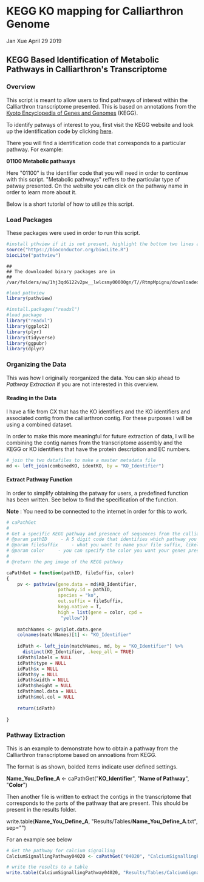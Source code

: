 KEGG KO mapping for Calliarthron Genome
================
Jan Xue
April 29 2019

KEGG Based Identification of Metabolic Pathways in Calliarthron's Transcriptome
-------------------------------------------------------------------------------

### Overview

This script is meant to allow users to find pathways of interest within the Calliarthron transcriptome presented. This is based on annotations from the [Kyoto Encyclopedia of Genes and Genomes](https://www.genome.jp/kegg/) (KEGG).

To identify patways of interest to you, first visit the KEGG website and look up the identification code by clicking [here](https://www.genome.jp/kegg/pathway.html).

There you will find a identification code that corresponds to a particular pathway. For example:

**01100 Metabolic pathways**

Here "01100" is the identifier code that you will need in order to continue with this script. "Metabolic pathways" reffers to the particular type of patway presented. On the website you can click on the pathway name in order to learn more about it.

Below is a short tutorial of how to utilize this script.

### Load Packages

These packages were used in order to run this script.

``` r
#install pthview if it is not present, highlight the bottom two lines and press cmd+shift+C to uncomment
source("https://bioconductor.org/biocLite.R")
biocLite("pathview")
```

    ## 
    ## The downloaded binary packages are in
    ##  /var/folders/xw/1hj3qd6122v2pw__lwlcsmy00000gn/T//RtmpMpignu/downloaded_packages

``` r
#load pathview
library(pathview)
```

``` r
#install.packages("readxl")
#load package
library("readxl")
library(ggplot2)
library(plyr)
library(tidyverse)
library(ggpubr)
library(dplyr)
```

### Organizing the Data

This was how I originally reorganized the data. You can skip ahead to *Pathway Extraction* if you are not interested in this overview.

#### Reading in the Data

I have a file from CX that has the KO identifiers and the KO identifiers and associated contig from the calliarthron contig. For these purposes I will be using a combined dataset.

In order to make this more meaningful for future extraction of data, I will be combining the contig names from the transcriptome assembly and the KEGG or KO identifiers that have the protein description and EC numbers.

``` r
# join the two datafiles to make a master metadata file
md <- left_join(combinedKO, identKO, by = "KO_Identifier")
```

#### Extract Pathway Function

In order to simplify obtaining the patway for users, a predefined function has been written. See below to find the specification of the function.

**Note** : You need to be connected to the internet in order for this to work.

``` r
# caPathGet
# 
# Get a specific KEGG pathway and presence of sequences from the calliarthron transcriptome. Produces ong file with KEGG annotation of sequence presence. Then produces a dataframe containing all of the sequences in the pathway and the one mapped and their metadata. REmoves unecessary columns
# @param pathID     - A 5 digit code that identifies which pathway you want to use
# @param fileSuffix     - what you want to name your file suffix, likely you want to use the pathway name
# @param color     - you can specify the color you want your genes present to be
# 
# @return the png image of the KEGG pathway

caPathGet = function(pathID, fileSuffix, color)
{
    pv <- pathview(gene.data = md$KO_Identifier, 
                   pathway.id = pathID, 
                   species = "ko", 
                   out.suffix = fileSuffix, 
                   kegg.native = T,
                   high = list(gene = color, cpd =
                    "yellow"))
    
    matchNames <- pv$plot.data.gene
    colnames(matchNames)[1] <- "KO_Identifier"
    
    idPath <- left_join(matchNames, md, by = "KO_Identifier") %>%   
      distinct(KO_Identifier, .keep_all = TRUE)
    idPath$labels = NULL
    idPath$type = NULL
    idPath$x = NULL
    idPath$y = NULL
    idPath$width = NULL
    idPath$height = NULL
    idPath$mol.data = NULL
    idPath$mol.col = NULL
    
    return(idPath)
    
}
```

### Pathway Extraction

This is an example to demonstrate how to obtain a pathway from the Calliarthron transcriptome based on annoations from KEGG.

The format is as shown, bolded items indicate user defined settings.

**Name\_You\_Define\_A** &lt;- caPathGet("**KO\_Identifier**", "**Name of Pathway**", "**Color**")

Then another file is written to extract the contigs in the transcriptome that corresponds to the parts of the pathway that are present. This should be present in the results folder.

write.table(**Name\_You\_Define\_A**, "Results/Tables/**Name\_You\_Define\_A**.txt", sep="")

For an example see below

``` r
# Get the pathway for calcium signalling
CalciumSignallingPathway04020 <- caPathGet("04020", "CalciumSignallingPathway", "#FA8072")

# write the results to a table
write.table(CalciumSignallingPathway04020, "Results/Tables/CalciumSignallingPathway.04020.txt", sep="\t")
```
